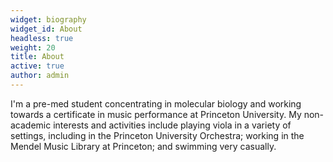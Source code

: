 ```yaml
---
widget: biography
widget_id: About
headless: true
weight: 20
title: About
active: true
author: admin
---
```

I'm a pre-med student concentrating in molecular biology and working towards a certificate in music performance at Princeton University. My non-academic interests and activities include playing viola in a variety of settings, including in the Princeton University Orchestra; working in the Mendel Music Library at Princeton; and swimming very casually.